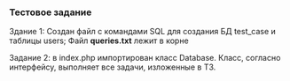 <h3>Тестовое задание</h3>

<p>Здание 1: Создан файл с командами SQL для создания БД test_case и таблицы users;
Файл <strong>queries.txt</strong> лежит в корне
</p>
<p>Задание 2: в index.php импортирован класс Database. Класс, согласно интерфейсу, выполняет все задачи, изложенные в ТЗ.</p>
